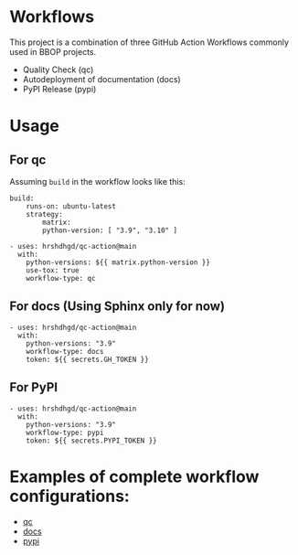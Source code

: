 # Workflows
This project is a combination of three GitHub Action Workflows commonly used in BBOP projects.
- Quality Check (qc)
- Autodeployment of documentation (docs)
- PyPI Release (pypi)


# Usage

## For qc
Assuming `build` in the workflow looks like this:
```
build:
    runs-on: ubuntu-latest
    strategy:
        matrix:
        python-version: [ "3.9", "3.10" ]
```

```
- uses: hrshdhgd/qc-action@main
  with:
    python-versions: ${{ matrix.python-version }}
    use-tox: true
    workflow-type: qc
```

## For docs (Using Sphinx only for now)
```
- uses: hrshdhgd/qc-action@main
  with:
    python-versions: "3.9"
    workflow-type: docs
    token: ${{ secrets.GH_TOKEN }}
```

## For PyPI
```
- uses: hrshdhgd/qc-action@main
  with:
    python-versions: "3.9"
    workflow-type: pypi
    token: ${{ secrets.PYPI_TOKEN }}

```

# Examples of complete workflow configurations:

 - [qc](https://github.com/hrshdhgd/workflow-test/blob/main/.github/workflows/qc.yml)
 - [docs](https://github.com/hrshdhgd/workflow-test/blob/main/.github/workflows/docs.yml)
 - [pypi](https://github.com/hrshdhgd/workflow-test/tree/main/.github/workflows)
